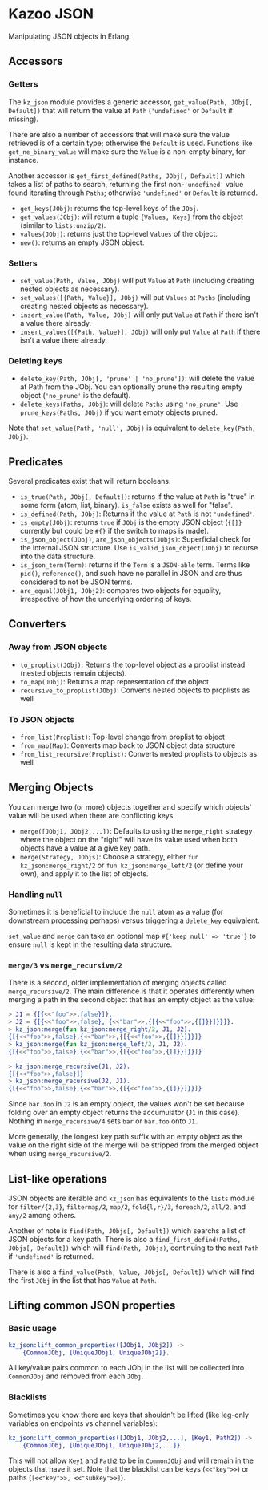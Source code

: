 # Kazoo JSON

Manipulating JSON objects in Erlang.


## Accessors


### Getters

The `kz_json` module provides a generic accessor, `get_value(Path, JObj[, Default])` that will return the value at `Path` (`'undefined'` or `Default` if missing).

There are also a number of accessors that will make sure the value retrieved is of a certain type; otherwise the `Default` is used. Functions like `get_ne_binary_value` will make sure the `Value` is a non-empty binary, for instance.

Another accessor is `get_first_defined(Paths, JObj[, Default])` which takes a list of paths to search, returning the first non-`'undefined'` value found iterating through `Paths`; otherwise `'undefined'` or `Default` is returned.

-   `get_keys(JObj)`: returns the top-level keys of the `JObj`.
-   `get_values(JObj)`: will return a tuple `{Values, Keys}` from the object (similar to `lists:unzip/2`).
-   `values(JObj)`: returns just the top-level `Values` of the object.
-   `new()`: returns an empty JSON object.


### Setters

-   `set_value(Path, Value, JObj)` will put `Value` at `Path` (including creating nested objects as necessary).
-   `set_values([{Path, Value}], JObj)` will put `Values` at `Paths` (including creating nested objects as necessary).
-   `insert_value(Path, Value, JObj)` will only put `Value` at `Path` if there isn't a value there already.
-   `insert_values([{Path, Value}], JObj)` will only put `Value` at `Path` if there isn't a value there already.


### Deleting keys

-   `delete_key(Path, JObj[, 'prune' | 'no_prune'])`: will delete the value at Path from the JObj. You can optionally prune the resulting empty object (`'no_prune'` is the default).
-   `delete_keys(Paths, JObj)`: will delete `Paths` using `'no_prune'`. Use `prune_keys(Paths, JObj)` if you want empty objects pruned.

Note that `set_value(Path, 'null', JObj)` is equivalent to `delete_key(Path, JObj)`.


## Predicates

Several predicates exist that will return booleans.

-   `is_true(Path, JObj[, Default])`: returns if the value at `Path` is "true" in some form (atom, list, binary). `is_false` exists as well for "false".
-   `is_defined(Path, JObj)`: Returns if the value at `Path` is not `'undefined'`.
-   `is_empty(JObj)`: returns `true` if `JObj` is the empty JSON object (`{[]}` currently but could be `#{}` if the switch to maps is made).
-   `is_json_object(JObj)`, `are_json_objects(JObjs)`: Superficial check for the internal JSON structure. Use `is_valid_json_object(JObj)` to recurse into the data structure.
-   `is_json_term(Term)`: returns if the `Term` is a `JSON-able` term. Terms like `pid()`, `reference()`, and such have no parallel in JSON and are thus considered to not be JSON terms.
-   `are_equal(JObj1, JObj2)`: compares two objects for equality, irrespective of how the underlying ordering of keys.


## Converters


### Away from JSON objects

-   `to_proplist(JObj)`: Returns the top-level object as a proplist instead (nested objects remain objects).
-   `to_map(JObj)`: Returns a map representation of the object
-   `recursive_to_proplist(JObj)`: Converts nested objects to proplists as well


### To JSON objects

-   `from_list(Proplist)`: Top-level change from proplist to object
-   `from_map(Map)`: Converts map back to JSON object data structure
-   `from_list_recursive(Proplist)`: Converts nested proplists to objects as well


## Merging Objects

You can merge two (or more) objects together and specify which objects' value will be used when there are conflicting keys.

-   `merge([JObj1, JObj2,...])`: Defaults to using the `merge_right` strategy where the object on the "right" will have its value used when both objects have a value at a give key path.
-   `merge(Strategy, JObjs)`: Choose a strategy, either `fun kz_json:merge_right/2` or `fun kz_json:merge_left/2` (or define your own), and apply it to the list of objects.

### Handling `null`

Sometimes it is beneficial to include the `null` atom as a value (for downstream processing perhaps) versus triggering a `delete_key` equivalent.

`set_value` and `merge` can take an optional map `#{'keep_null' => 'true'}` to ensure `null` is kept in the resulting data structure.

### `merge/3` vs `merge_recursive/2`

There is a second, older implementation of merging objects called `merge_recursive/2`. The main difference is that it operates differently when merging a path in the second object that has an empty object as the value:

```erlang
> J1 = {[{<<"foo">>,false}]},
> J2 = {[{<<"foo">>,false}, {<<"bar">>,{[{<<"foo">>,{[]}}]}}]}.
> kz_json:merge(fun kz_json:merge_right/2, J1, J2).
{[{<<"foo">>,false},{<<"bar">>,{[{<<"foo">>,{[]}}]}}]}
> kz_json:merge(fun kz_json:merge_left/2, J1, J2).
{[{<<"foo">>,false},{<<"bar">>,{[{<<"foo">>,{[]}}]}}]}

> kz_json:merge_recursive(J1, J2).
{[{<<"foo">>,false}]}
> kz_json:merge_recursive(J2, J1).
{[{<<"foo">>,false},{<<"bar">>,{[{<<"foo">>,{[]}}]}}]}
```

Since `bar.foo` in `J2` is an empty object, the values won't be set because folding over an empty object returns the accumulator (`J1` in this case). Nothing in `merge_recursive/4` sets `bar` or `bar.foo` onto `J1`.

More generally, the longest key path suffix with an empty object as the value on the right side of the merge will be stripped from the merged object when using `merge_recursive/2`.

## List-like operations

JSON objects are iterable and `kz_json` has equivalents to the `lists` module for `filter/{2,3}`, `filtermap/2`, `map/2`, `fold{l,r}/3`, `foreach/2`, `all/2`, and `any/2` among others.

Another of note is `find(Path, JObjs[, Default])` which searchs a list of JSON objects for a key path. There is also a `find_first_defind(Paths, JObjs[, Default])` which will `find(Path, JObjs)`, continuing to the next `Path` if `'undefined'` is returned.

There is also a `find_value(Path, Value, JObjs[, Default])` which will find the first `JObj` in the list that has `Value` at `Path`.


## Lifting common JSON properties


### Basic usage

```erlang
kz_json:lift_common_properties([JObj1, JObj2]) ->
    {CommonJObj, [UniqueJObj1, UniqueJObj2]}.
```

All key/value pairs common to each JObj in the list will be collected into `CommonJObj` and removed from each `JObj`.


### Blacklists

Sometimes you know there are keys that shouldn't be lifted (like leg-only variables on endpoints vs channel variables):

```erlang
kz_json:lift_common_properties([JObj1, JObj2,...], [Key1, Path2]) ->
    {CommonJObj, [UniqueJObj1, UniqueJObj2,...]}.
```

This will not allow `Key1` and `Path2` to be in `CommonJObj` and will remain in the objects that have it set. Note that the blacklist can be keys (`<<"key">>`) or paths (`[<<"key">>, <<"subkey">>]`).
